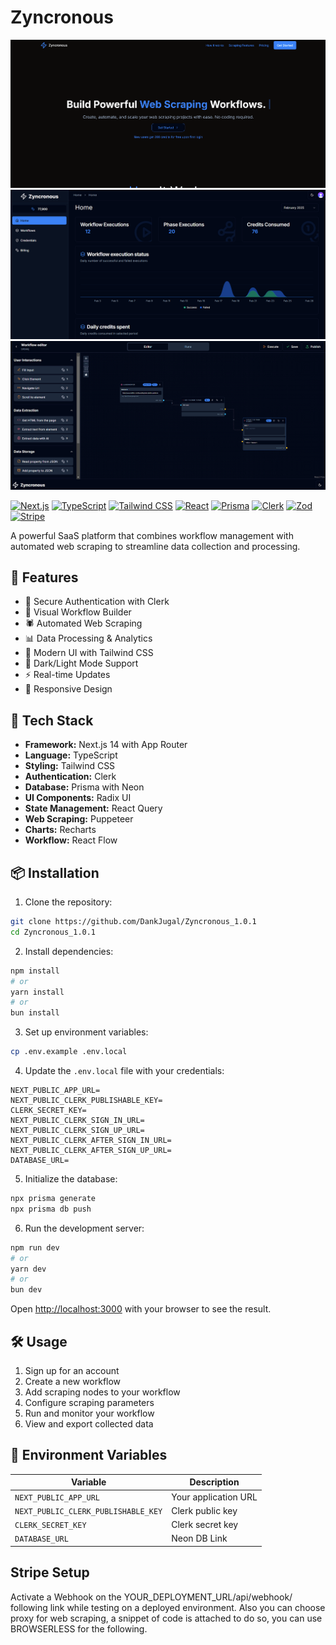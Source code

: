 # Zyncronous

![home](./home.png)
![billing](./billing.png)
![workflow](./workflow.png)

[![Next.js](https://img.shields.io/badge/Next.js-14.2.5-black?style=for-the-badge&logo=next.js)](https://nextjs.org/)
[![TypeScript](https://img.shields.io/badge/TypeScript-5.7.3-blue?style=for-the-badge&logo=typescript)](https://www.typescriptlang.org/)
[![Tailwind CSS](https://img.shields.io/badge/Tailwind_CSS-3.4.1-38B2AC?style=for-the-badge&logo=tailwind-css)](https://tailwindcss.com/)
[![React](https://img.shields.io/badge/React-18-61DAFB?style=for-the-badge&logo=react)](https://reactjs.org/)
[![Prisma](https://img.shields.io/badge/Prisma-5.22.0-2D3748?style=for-the-badge&logo=prisma)](https://www.prisma.io/)
[![Clerk](https://img.shields.io/badge/Clerk-Auth-4B32C3?style=for-the-badge&logo=clerk)](https://clerk.com/)
[![Zod](https://img.shields.io/badge/Zod-3.23.8-DCB0FF?style=for-the-badge)](https://zod.dev/)
[![Stripe](https://img.shields.io/badge/Stripe-17.6.0-6772E5?style=for-the-badge&logo=stripe)](https://stripe.com)

A powerful SaaS platform that combines workflow management with automated web scraping to streamline data collection and processing.

## 🌟 Features

- 🔐 Secure Authentication with Clerk
- 🔄 Visual Workflow Builder
- 🕷️ Automated Web Scraping
- 📊 Data Processing & Analytics
- 🎨 Modern UI with Tailwind CSS
- 🌙 Dark/Light Mode Support
- ⚡ Real-time Updates
- 📱 Responsive Design

## 🚀 Tech Stack

- **Framework:** Next.js 14 with App Router
- **Language:** TypeScript
- **Styling:** Tailwind CSS
- **Authentication:** Clerk
- **Database:** Prisma with Neon
- **UI Components:** Radix UI
- **State Management:** React Query
- **Web Scraping:** Puppeteer
- **Charts:** Recharts
- **Workflow:** React Flow

## 📦 Installation

1. Clone the repository:
```bash
git clone https://github.com/DankJugal/Zyncronous_1.0.1
cd Zyncronous_1.0.1
```

2. Install dependencies:
```bash
npm install
# or
yarn install
# or
bun install
```

3. Set up environment variables:
```bash
cp .env.example .env.local
```

4. Update the `.env.local` file with your credentials:
```env
NEXT_PUBLIC_APP_URL=
NEXT_PUBLIC_CLERK_PUBLISHABLE_KEY=
CLERK_SECRET_KEY=
NEXT_PUBLIC_CLERK_SIGN_IN_URL=
NEXT_PUBLIC_CLERK_SIGN_UP_URL=
NEXT_PUBLIC_CLERK_AFTER_SIGN_IN_URL=
NEXT_PUBLIC_CLERK_AFTER_SIGN_UP_URL=
DATABASE_URL=
```

5. Initialize the database:
```bash
npx prisma generate
npx prisma db push
```

6. Run the development server:
```bash
npm run dev
# or
yarn dev
# or
bun dev
```

Open [http://localhost:3000](http://localhost:3000) with your browser to see the result.

## 🛠️ Usage

1. Sign up for an account
2. Create a new workflow
3. Add scraping nodes to your workflow
4. Configure scraping parameters
5. Run and monitor your workflow
6. View and export collected data

## 📝 Environment Variables

| Variable | Description |
|----------|-------------|
| `NEXT_PUBLIC_APP_URL` | Your application URL |
| `NEXT_PUBLIC_CLERK_PUBLISHABLE_KEY` | Clerk public key |
| `CLERK_SECRET_KEY` | Clerk secret key |
| `DATABASE_URL` | Neon DB Link |

## Stripe Setup
Activate a Webhook on the YOUR_DEPLOYMENT_URL/api/webhook/ following link while testing on a deployed environment. Also you can choose proxy for web scraping, a snippet of code is attached to do so, you can use BROWSERLESS for the following.

